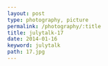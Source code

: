```yaml
---
layout: post
type: photography, picture
permalink: /photography/:title
title: julytalk-17
date: 2014-01-16
keyword: julytalk
path: 17.jpg
---
```



